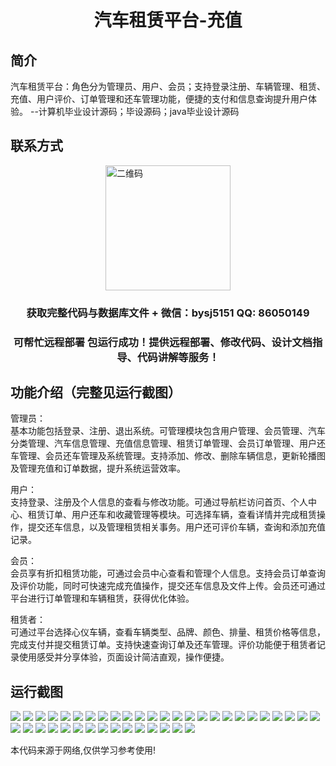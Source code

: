 <p><h1 align="center">汽车租赁平台-充值</h1></p>

## 简介
汽车租赁平台：角色分为管理员、用户、会员；支持登录注册、车辆管理、租赁、充值、用户评价、订单管理和还车管理功能，便捷的支付和信息查询提升用户体验。    --计算机毕业设计源码；毕设源码；java毕业设计源码


## 联系方式
<img src="https://bs-1329754181.cos.ap-shanghai.myqcloud.com/wx.jpg" alt="二维码" style="display: block; margin: 0 auto;" width="200px">
<p><h3 align="center">获取完整代码与数据库文件 + 微信：bysj5151 QQ: 86050149</h3></p>
<p><h3 align="center">可帮忙远程部署 包运行成功！提供远程部署、修改代码、设计文档指导、代码讲解等服务！</h3></p>

## 功能介绍（完整见运行截图）
管理员：  
基本功能包括登录、注册、退出系统。可管理模块包含用户管理、会员管理、汽车分类管理、汽车信息管理、充值信息管理、租赁订单管理、会员订单管理、用户还车管理、会员还车管理及系统管理。支持添加、修改、删除车辆信息，更新轮播图及管理充值和订单数据，提升系统运营效率。  

用户：  
支持登录、注册及个人信息的查看与修改功能。可通过导航栏访问首页、个人中心、租赁订单、用户还车和收藏管理等模块。可选择车辆，查看详情并完成租赁操作，提交还车信息，以及管理租赁相关事务。用户还可评价车辆，查询和添加充值记录。  

会员：  
会员享有折扣租赁功能，可通过会员中心查看和管理个人信息。支持会员订单查询及评价功能，同时可快速完成充值操作，提交还车信息及文件上传。会员还可通过平台进行订单管理和车辆租赁，获得优化体验。  

租赁者：  
可通过平台选择心仪车辆，查看车辆类型、品牌、颜色、排量、租赁价格等信息，完成支付并提交租赁订单。支持快速查询订单及还车管理。评价功能便于租赁者记录使用感受并分享体验，页面设计简洁直观，操作便捷。


## 运行截图
![](https://bs-1329754181.cos.ap-shanghai.myqcloud.com/ssm/CarRentalPlatformRecharge/img/001.jpg)
![](https://bs-1329754181.cos.ap-shanghai.myqcloud.com/ssm/CarRentalPlatformRecharge/img/002.jpg)
![](https://bs-1329754181.cos.ap-shanghai.myqcloud.com/ssm/CarRentalPlatformRecharge/img/003.jpg)
![](https://bs-1329754181.cos.ap-shanghai.myqcloud.com/ssm/CarRentalPlatformRecharge/img/004.jpg)
![](https://bs-1329754181.cos.ap-shanghai.myqcloud.com/ssm/CarRentalPlatformRecharge/img/005.jpg)
![](https://bs-1329754181.cos.ap-shanghai.myqcloud.com/ssm/CarRentalPlatformRecharge/img/006.jpg)
![](https://bs-1329754181.cos.ap-shanghai.myqcloud.com/ssm/CarRentalPlatformRecharge/img/007.jpg)
![](https://bs-1329754181.cos.ap-shanghai.myqcloud.com/ssm/CarRentalPlatformRecharge/img/008.jpg)
![](https://bs-1329754181.cos.ap-shanghai.myqcloud.com/ssm/CarRentalPlatformRecharge/img/009.jpg)
![](https://bs-1329754181.cos.ap-shanghai.myqcloud.com/ssm/CarRentalPlatformRecharge/img/010.jpg)
![](https://bs-1329754181.cos.ap-shanghai.myqcloud.com/ssm/CarRentalPlatformRecharge/img/011.jpg)
![](https://bs-1329754181.cos.ap-shanghai.myqcloud.com/ssm/CarRentalPlatformRecharge/img/012.jpg)
![](https://bs-1329754181.cos.ap-shanghai.myqcloud.com/ssm/CarRentalPlatformRecharge/img/013.jpg)
![](https://bs-1329754181.cos.ap-shanghai.myqcloud.com/ssm/CarRentalPlatformRecharge/img/014.jpg)
![](https://bs-1329754181.cos.ap-shanghai.myqcloud.com/ssm/CarRentalPlatformRecharge/img/015.jpg)
![](https://bs-1329754181.cos.ap-shanghai.myqcloud.com/ssm/CarRentalPlatformRecharge/img/016.jpg)
![](https://bs-1329754181.cos.ap-shanghai.myqcloud.com/ssm/CarRentalPlatformRecharge/img/017.jpg)
![](https://bs-1329754181.cos.ap-shanghai.myqcloud.com/ssm/CarRentalPlatformRecharge/img/018.jpg)
![](https://bs-1329754181.cos.ap-shanghai.myqcloud.com/ssm/CarRentalPlatformRecharge/img/019.jpg)
![](https://bs-1329754181.cos.ap-shanghai.myqcloud.com/ssm/CarRentalPlatformRecharge/img/020.jpg)
![](https://bs-1329754181.cos.ap-shanghai.myqcloud.com/ssm/CarRentalPlatformRecharge/img/021.jpg)
![](https://bs-1329754181.cos.ap-shanghai.myqcloud.com/ssm/CarRentalPlatformRecharge/img/022.jpg)
![](https://bs-1329754181.cos.ap-shanghai.myqcloud.com/ssm/CarRentalPlatformRecharge/img/023.jpg)
![](https://bs-1329754181.cos.ap-shanghai.myqcloud.com/ssm/CarRentalPlatformRecharge/img/024.jpg)
![](https://bs-1329754181.cos.ap-shanghai.myqcloud.com/ssm/CarRentalPlatformRecharge/img/025.jpg)
![](https://bs-1329754181.cos.ap-shanghai.myqcloud.com/ssm/CarRentalPlatformRecharge/img/026.jpg)
![](https://bs-1329754181.cos.ap-shanghai.myqcloud.com/ssm/CarRentalPlatformRecharge/img/027.jpg)
![](https://bs-1329754181.cos.ap-shanghai.myqcloud.com/ssm/CarRentalPlatformRecharge/img/028.jpg)
![](https://bs-1329754181.cos.ap-shanghai.myqcloud.com/ssm/CarRentalPlatformRecharge/img/029.jpg)
![](https://bs-1329754181.cos.ap-shanghai.myqcloud.com/ssm/CarRentalPlatformRecharge/img/030.jpg)
![](https://bs-1329754181.cos.ap-shanghai.myqcloud.com/ssm/CarRentalPlatformRecharge/img/031.jpg)
![](https://bs-1329754181.cos.ap-shanghai.myqcloud.com/ssm/CarRentalPlatformRecharge/img/032.jpg)
![](https://bs-1329754181.cos.ap-shanghai.myqcloud.com/ssm/CarRentalPlatformRecharge/img/033.jpg)
![](https://bs-1329754181.cos.ap-shanghai.myqcloud.com/ssm/CarRentalPlatformRecharge/img/034.jpg)
![](https://bs-1329754181.cos.ap-shanghai.myqcloud.com/ssm/CarRentalPlatformRecharge/img/035.jpg)
![](https://bs-1329754181.cos.ap-shanghai.myqcloud.com/ssm/CarRentalPlatformRecharge/img/036.jpg)
![](https://bs-1329754181.cos.ap-shanghai.myqcloud.com/ssm/CarRentalPlatformRecharge/img/037.jpg)
![](https://bs-1329754181.cos.ap-shanghai.myqcloud.com/ssm/CarRentalPlatformRecharge/img/038.jpg)
![](https://bs-1329754181.cos.ap-shanghai.myqcloud.com/ssm/CarRentalPlatformRecharge/img/039.jpg)
![](https://bs-1329754181.cos.ap-shanghai.myqcloud.com/ssm/CarRentalPlatformRecharge/img/040.jpg)

<p>本代码来源于网络,仅供学习参考使用!</p>
